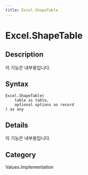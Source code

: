 ```yaml
---
title: Excel.ShapeTable
---
```


# Excel.ShapeTable


## Description

이 기능은 내부용입니다.


## Syntax

```powerquery
Excel.ShapeTable(
    table as table,
    optional options as record
) as any
```


## Details

이 기능은 내부용입니다.



## Category
Values.Implementation
